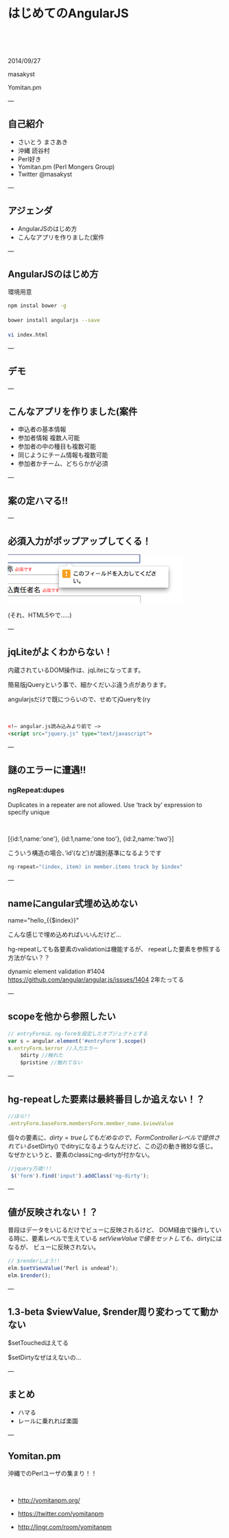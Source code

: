 # はじめてのAngularJS

<br>
<br>
<br>

2014/09/27

masakyst

Yomitan.pm

—
## 自己紹介

* さいとう まさあき
* 沖縄 読谷村
* Perl好き
* Yomitan.pm (Perl Mongers Group)
* Twitter @masakyst

—

## アジェンダ

* AngularJSのはじめ方
* こんなアプリを作りました(案件

—

## AngularJSのはじめ方

環境用意

```bash
npm instal bower -g

bower install angularjs --save

vi index.html
```

—

## デモ

—

## こんなアプリを作りました(案件

* 申込者の基本情報
* 参加者情報 複数人可能
* 参加者の中の種目も複数可能
* 同じようにチーム情報も複数可能
* 参加者かチーム、どちらかが必須

—

## 案の定ハマる!!

—

## 必須入力がポップアップしてくる！

![inline](popup_required.png)

(それ、HTML5やで…..)

—

## jqLiteがよくわからない！

内蔵されているDOM操作は、jqLiteになってます。

簡易版jQueryという事で、細かくだいぶ違う点があります。

angularjsだけで既につらいので、せめてjQueryを(ry

<br>

```html
<!— angular.js読み込みより前で —>
<script src="jquery.js" type="text/javascript">
```

—

## 謎のエラーに遭遇!!

### ngRepeat:dupes

Duplicates in a repeater are not allowed. Use ‘track by’ expression to specify unique

<br>

[{id:1,name:'one'}, {id:1,name:'one too'}, {id:2,name:'two'}]

こういう構造の場合、’id’(など)が識別基準になるようです

```javascript
ng-repeat="(index, item) in member.items track by $index"
```

—

## nameにangular式埋め込めない

name="hello_{{$index}}" 

こんな感じで埋め込めればいいんだけど...

hg-repeatしても各要素のvalidationは機能するが、
repeatした要素を参照する方法がない？？

dynamic element validation #1404
https://github.com/angular/angular.js/issues/1404
2年たってる

—

## scopeを他から参照したい

```javascript
// entryFormは、ng-formを設定したオブジェクトとする
var s = angular.element('#entryForm').scope()
s.entryForm.$error //入力エラー
	$dirty //触れた
	$pristine //触れてない
```
—

## hg-repeatした要素は最終番目しか追えない！？

```javascript
//ほら!!
.entryForm.baseForm.membersForm.member_name.$viewValue
```


個々の要素に、$dirty = trueしてもだめなので、FormControllerレベルで提供されている$setDirty() でditryになるようなんだけど、この辺の動き微妙な感じ。
なぜかというと、要素のclassにng-dirtyが付かない。

```javascript
//jquery万歳!!!
 $('form').find('input').addClass('ng-dirty');
```

—

## 値が反映されない！？

普段はデータをいじるだけでビューに反映されるけど、
DOM経由で操作している時に、要素レベルで生えている $setViewValueで値をセットしても、$dirtyにはなるが、
ビューに反映されない。


```javascript
// $renderしよう!!
elm.$setViewValue(‘Perl is undead’);
elm.$render();
```

—

## 1.3-beta $viewValue, $render周り変わってて動かない

$setTouchedはえてる

$setDirtyなぜはえないの…

—


## まとめ

* ハマる
* レールに乗れれば楽園

—

## Yomitan.pm

沖縄でのPerlユーザの集まり！！

<br>

* http://yomitanpm.org/

* https://twitter.com/yomitanpm

* http://lingr.com/room/yomitanpm




